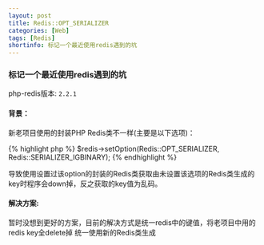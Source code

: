 ```yaml
---
layout: post
title: Redis::OPT_SERIALIZER
categories: [Web]
tags: [Redis]
shortinfo: 标记一个最近使用redis遇到的坑
---
```


### 标记一个最近使用redis遇到的坑

php-redis版本: `2.2.1`

#### **背景**：
新老项目使用的封装PHP Redis类不一样(主要是以下选项)：

{% highlight php %}
$redis->setOption(Redis::OPT_SERIALIZER, Redis::SERIALIZER_IGBINARY);
{% endhighlight %}

导致使用设置过该option的封装的Redis类获取由未设置该选项的Redis类生成的key时程序会down掉，反之获取的key值为乱码。

#### **解决方案**:
暂时没想到更好的方案，目前的解决方式是统一redis中的键值，将老项目中用的redis key全delete掉 统一使用新的Redis类生成